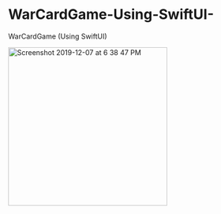 # WarCardGame-Using-SwiftUI-
WarCardGame (Using SwiftUI)

<img width="322" alt="Screenshot 2019-12-07 at 6 38 47 PM" src="https://user-images.githubusercontent.com/52824782/70375336-a9687880-1922-11ea-9b39-01fb02f47c32.png">
